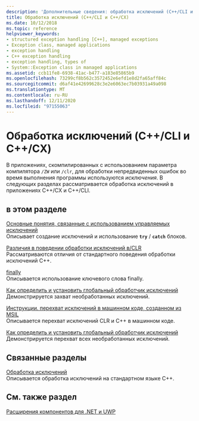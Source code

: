 ```yaml
---
description: 'Дополнительные сведения: обработка исключений (C++/CLI и C++/CX)'
title: Обработка исключений (C++/CLI и C++/CX)
ms.date: 10/12/2018
ms.topic: reference
helpviewer_keywords:
- structured exception handling [C++], managed exceptions
- Exception class, managed applications
- exception handling
- C++ exception handling
- exception handling, types of
- System::Exception class in managed applications
ms.assetid: ccb11fe8-6938-41ac-b477-a183e85865b9
ms.openlocfilehash: 73299cf8b562c3572452e6efd1e8d2fa65aff84c
ms.sourcegitcommit: d6af41e42699628c3e2e6063ec7b03931a49a098
ms.translationtype: MT
ms.contentlocale: ru-RU
ms.lasthandoff: 12/11/2020
ms.locfileid: "97155063"
---
```

# <a name="exception-handling--ccli-and-ccx"></a>Обработка исключений (C++/CLI и C++/CX)

В приложениях, скомпилированных с использованием параметра компилятора `/ZW` или `/clr`, для обработки непредвиденных ошибок во время выполнения программы используются *исключения*. В следующих разделах рассматривается обработка исключений в приложениях C++/CX и C++/CLI.

## <a name="in-this-section"></a>в этом разделе

[Основные понятия, связанные с использованием управляемых исключений](../dotnet/basic-concepts-in-using-managed-exceptions.md)<br/>
Описывает создание исключений и использование **`try`** / **`catch`** блоков.

[Различия в поведении обработки исключений в/CLR](../dotnet/differences-in-exception-handling-behavior-under-clr.md)<br/>
Рассматриваются отличия от стандартного поведения обработки исключений C++.

[finally](../dotnet/finally.md)<br/>
Описывается использование ключевого слова finally.

[Как определить и установить глобальный обработчик исключений](../dotnet/how-to-define-and-install-a-global-exception-handler.md)<br/>
Демонстрируется захват необработанных исключений.

[Инструкции. перехват исключений в машинном коде, созданном из MSIL](../dotnet/how-to-catch-exceptions-in-native-code-thrown-from-msil.md)<br/>
Описывается перехват исключений CLR и C++ в машинном коде.

[Как определить и установить глобальный обработчик исключений](../dotnet/how-to-define-and-install-a-global-exception-handler.md)<br/>
Демонстрируется перехват всех необработанных исключений.

## <a name="related-sections"></a>Связанные разделы

[Обработка исключений](../cpp/exception-handling-in-visual-cpp.md)<br/>
Описывается обработка исключений на стандартном языке C++.

## <a name="see-also"></a>См. также раздел

[Расширения компонентов для .NET и UWP](component-extensions-for-runtime-platforms.md)
